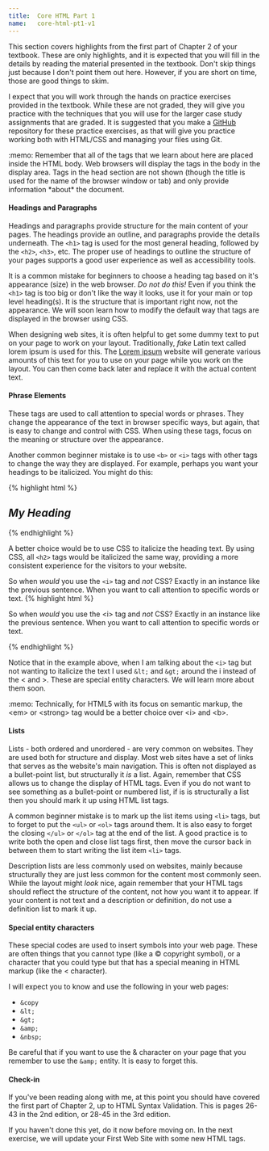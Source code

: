 ```yaml
---
title:  Core HTML Part 1
name:   core-html-pt1-v1
---
```


This section covers highlights from the first part of Chapter 2 of your textbook.  These are only highlights, and it is expected that you will fill in the details by reading the material presented in the textbook. Don't skip things just because I don't point them out here.  However, if you are short on time, those are good things to skim.  

I expect that you will work through the hands on practice exercises provided in the textbook. While these are not graded, they will give you practice with the techniques that you will use for the larger case study assignments that are graded.  It is suggested that you make a [GitHub](http://github.com/) repository for these practice exercises, as that will give you practice working both with HTML/CSS and managing your files using Git.

<div class="well well-sm">
:memo: Remember that all of the tags that we learn about here are placed inside the HTML body.  Web browsers will display the tags in the body in the display area.  Tags in the head section are not shown (though the title is used for the name of the browser window or tab) and only provide information *about* the document.
</div>


#### Headings and Paragraphs
Headings and paragraphs provide structure for the main content of your pages.  The headings provide an outline, and paragraphs provide the details underneath.  The `<h1>` tag is used for the most general heading, followed by the `<h2>`, `<h3>`, etc.  The proper use of headings to outline the structure of your pages supports a good user experience as well as accessibility tools.

It is a common mistake for beginners to choose a heading tag based on it's appearance (size) in the web browser.  *Do not do this!*  Even if you think the `<h1>` tag is too big or don't like the way it looks, use it for your main or top level heading(s).  It is the structure that is important right now, not the appearance.  We will soon learn how to modify the default way that tags are displayed in the browser using CSS.  

When designing web sites, it is often helpful to get some dummy text to put on your page to work on your layout.  Traditionally, *fake* Latin text called lorem ipsum is used for this. The [Lorem ipsum](http://www.lipsum.com/) website will generate various amounts of this text for you to use on your page while you work on the layout.  You can then come back later and replace it with the actual content text.


#### Phrase Elements
These tags are used to call attention to special words or phrases. They change the appearance of the text in browser specific ways, but again, that is easy to change and control with CSS.  When using these tags, focus on the meaning or structure over the appearance.  

Another common beginner mistake is to use `<b>` or `<i>` tags with other tags to change the way they are displayed.  For example, perhaps you want your headings to be italicized.  You might do this:

{% highlight html %}
<h2><i>My Heading</i></h2>
{% endhighlight %}

A better choice would be to use CSS to italicize the heading text.  By using CSS, all `<h2>` tags would be italicized the same way, providing a more consistent experience for the visitors to your website.

So when *would* you use the `<i>` tag and *not* CSS?  Exactly in an instance like the previous sentence.  When you want to call attention to specific words or text.
{% highlight html %}
<p>
   So when <i>would</i> you use the &lt;i&gt; tag and <i>not</i> CSS?  
   Exactly in an instance like the previous sentence.  
   When you want to call attention to specific words or text.
</p>
{% endhighlight %}

Notice that in the example above, when I am talking about the `<i>` tag but not wanting to italicize the text I used `&lt;` and `&gt;` around the i instead of the < and >.  These are special entity characters.  We will learn more about them soon.

<div class="well well-sm">
:memo: Technically, for HTML5 with its focus on semantic markup, the &lt;em&gt; or &lt;strong&gt; tag would be a better choice over &lt;i&gt; and &lt;b&gt;.
</div>


#### Lists
Lists - both ordered and unordered - are very common on websites.  They are used both for structure and display.  Most web sites have a set of links that serves as the website's main navigation.  This is often not displayed as a bullet-point list, but structurally it *is* a list.  Again, remember that CSS allows us to change the display of HTML tags.  Even if you do not want to see something as a bullet-point or numbered list, if is is structurally a list then you should mark it up using HTML list tags.

A common beginner mistake is to mark up the list items using `<li>` tags, but to forget to put the `<ul>` or `<ol>` tags around them.  It is also easy to forget the closing `</ul>` or `</ol>` tag at the end of the list.  A good practice is to write both the open and close list tags first, then move the cursor back in between them to start writing the list item `<li>` tags.

Description lists are less commonly used on websites, mainly because structurally they are just less common for the content most commonly seen.  While the layout might *look* nice, again remember that your HTML tags should reflect the structure of the content, not how you want it to appear.  If your content is not text and a description or definition, do not use a definition list to mark it up.


#### Special entity characters
These special codes are used to insert symbols into your web page.  These are often things that you cannot type (like a &copy; copyright symbol), or a character that you could type but that has a special meaning in HTML markup (like the < character).  

I will expect you to know and use the following in your web pages:

- `&copy`
- `&lt;`
- `&gt;`
- `&amp;`
- `&nbsp;`

Be careful that if you want to use the & character on your page that you remember to use the `&amp;` entity.  It is easy to forget this.


#### Check-in
If you've been reading along with me, at this point you should have covered the first part of Chapter 2, up to HTML Syntax Validation.  This is pages 26-43  in the 2nd edition, or 28-45 in the 3rd edition.

If you haven't done this yet, do it now before moving on.  In the next exercise, we will update your First Web Site with some new HTML tags.
